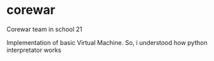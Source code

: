 # corewar
Corewar team in school 21

Implementation of basic Virtual Machine. So, i understood how python interpretator works
